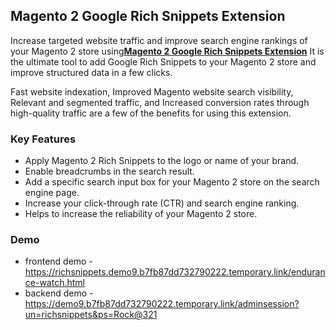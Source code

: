 <body>
	<main>
		<div class="content-wrapper">
			<div class="content-inner">
				<h2>Magento 2 Google Rich Snippets Extension</h2>
				<p>Increase targeted website traffic and improve search engine rankings of your Magento 2 store using<strong><a href="https://www.mageants.com/google-rich-snippets-for-magento-2.html">Magento 2 Google Rich Snippets Extension</a></strong> It is the ultimate tool to add Google Rich Snippets to your Magento 2 store and improve structured data in a few clicks.</p>
				<p>Fast website indexation, Improved Magento website search visibility, Relevant and segmented traffic, and Increased conversion rates through high-quality traffic are a few of the benefits for using this extension.</p>
				<div class="features-wrapper">
					<h3>Key Features</h3>
					<ul>
						<li>Apply Magento 2 Rich Snippets to the logo or name of your brand.</li>
						<li>Enable breadcrumbs in the search result.</li>
						<li>Add a specific search input box for your Magento 2 store on the search engine page.</li>
						<li>Increase your click-through rate (CTR) and search engine ranking.</li>
						<li>Helps to increase the reliability of your Magento 2 store.</li>
					</ul>
				</div>
				<div class="more-features">
					<h3>Demo</h3>
					<ul>
						<li>frontend demo - <a href="https://richsnippets.demo9.b7fb87dd732790222.temporary.link/endurance-watch.html">https://richsnippets.demo9.b7fb87dd732790222.temporary.link/endurance-watch.html</a></li>
						<li>backend demo - <a href="https://demo9.b7fb87dd732790222.temporary.link/adminsession?un=richsnippets&ps=Rock@321">https://demo9.b7fb87dd732790222.temporary.link/adminsession?un=richsnippets&ps=Rock@321</a></li>
					</ul>
				</div>
			</div>
		</div>
	</main>
</body>
